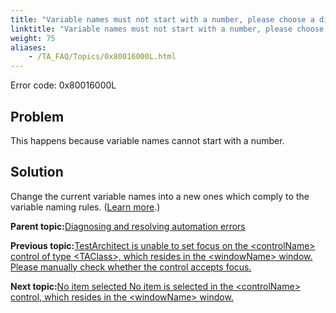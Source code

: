 ```yaml
--- 
title: "Variable names must not start with a number, please choose a different one."
linktitle: "Variable names must not start with a number, please choose a different one."
weight: 75
aliases: 
    - /TA_FAQ/Topics/0x80016000L.html
---
```


Error code: 0x80016000L

## Problem

This happens because variable names cannot start with a number.

## Solution

Change the current variable names into a new ones which comply to the variable naming rules. \([Learn more](/TA_Automation/Topics/The_test_language_variable_naming.html).\)

**Parent topic:**[Diagnosing and resolving automation errors](/TA_FAQ/Topics/faq.automation_error.html)

**Previous topic:**[TestArchitect is unable to set focus on the <controlName\> control of type <TAClass\>, which resides in the <windowName\> window. Please manually check whether the control accepts focus.](/TA_FAQ/Topics/0x80010206L.html)

**Next topic:**[No item selected No item is selected in the <controlName\> control, which resides in the <windowName\> window.](/TA_FAQ/Topics/0x8001600AL.html)


